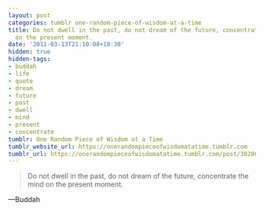 ```yaml
---
layout: post
categories: tumblr one-random-piece-of-wisdom-at-a-time
title: Do not dwell in the past, do not dream of the future, concentrate the mind
  on the present moment.
date: '2011-03-13T21:10:08+10:30'
hidden: true
hidden-tags:
- buddah
- life
- quote
- dream
- future
- past
- dwell
- mind
- present
- concentrate
tumblr: One Random Piece of Wisdom at a Time
tumblr_website_url: https://onerandompieceofwisdomatatime.tumblr.com
tumblr_url: https://onerandompieceofwisdomatatime.tumblr.com/post/3828682040/do-not-dwell-in-the-past-do-not-dream-of-the
---
```

> Do not dwell in the past, do not dream of the future, concentrate the mind on the present moment.

—Buddah
